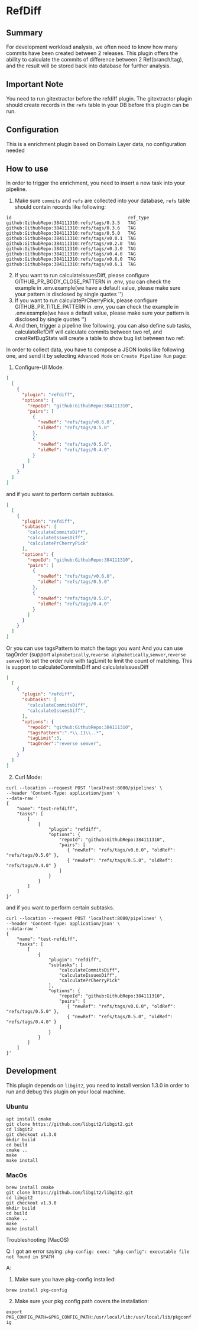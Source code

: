 # RefDiff
## Summary

For development workload analysis, we often need to know how many commits have been created between 2 releases. This plugin offers the ability to calculate the commits of difference between 2 Ref(branch/tag), and the result will be stored back into database for further analysis.

## Important Note

You need to run gitextractor before the refdiff plugin. The gitextractor plugin should create records in the `refs` table in your DB before this plugin can be run.

## Configuration

This is a enrichment plugin based on Domain Layer data, no configuration needed

## How to use

In order to trigger the enrichment, you need to insert a new task into your pipeline.

1. Make sure `commits` and `refs` are collected into your database, `refs` table should contain records like following:
```
id                                            ref_type
github:GithubRepo:384111310:refs/tags/0.3.5   TAG
github:GithubRepo:384111310:refs/tags/0.3.6   TAG
github:GithubRepo:384111310:refs/tags/0.5.0   TAG
github:GithubRepo:384111310:refs/tags/v0.0.1  TAG
github:GithubRepo:384111310:refs/tags/v0.2.0  TAG
github:GithubRepo:384111310:refs/tags/v0.3.0  TAG
github:GithubRepo:384111310:refs/tags/v0.4.0  TAG
github:GithubRepo:384111310:refs/tags/v0.6.0  TAG
github:GithubRepo:384111310:refs/tags/v0.6.1  TAG
```
2. If you want to run calculateIssuesDiff, please configure GITHUB_PR_BODY_CLOSE_PATTERN in .env, you can check the example in .env.example(we have a default value, please make sure your pattern is disclosed by single quotes '')
3. If you want to run calculatePrCherryPick, please configure GITHUB_PR_TITLE_PATTERN in .env, you can check the example in .env.example(we have a default value, please make sure your pattern is disclosed by single quotes '')
4. And then, trigger a pipeline like following, you can also define sub tasks, calculateRefDiff will calculate commits between two ref, and creatRefBugStats will create a table to show bug list between two ref:
   
In order to collect data, you have to compose a JSON looks like following one, and send it by selecting `Advanced Mode` on `Create Pipeline Run` page:
1. Configure-UI Mode:
```json
[
  [
    {
      "plugin": "refdiff",
      "options": {
        "repoId": "github:GithubRepo:384111310",
        "pairs": [
          {
            "newRef": "refs/tags/v0.6.0",
            "oldRef": "refs/tags/0.5.0"
          },
          {
            "newRef": "refs/tags/0.5.0",
            "oldRef": "refs/tags/0.4.0"
          }
        ]
      }
    }
  ]
]
```
and if you want to perform certain subtasks.
```json
[
  [
    {
      "plugin": "refdiff",
      "subtasks": [
        "calculateCommitsDiff",
        "calculateIssuesDiff",
        "calculatePrCherryPick"
      ],
      "options": {
        "repoId": "github:GithubRepo:384111310",
        "pairs": [
          {
            "newRef": "refs/tags/v0.6.0",
            "oldRef": "refs/tags/0.5.0"
          },
          {
            "newRef": "refs/tags/0.5.0",
            "oldRef": "refs/tags/0.4.0"
          }
        ]
      }
    }
  ]
]
```
Or you can use tagsPattern to match the tags you want
And you can use tagOrder (support `alphabetically`,`reverse alphabetically`,`semver`,`reverse semver`) to set the order rule with tagLimit to limit the count of matching.
This is support to calculateCommitsDiff and calculateIssuesDiff
```json
[
  [
    {
      "plugin": "refdiff",
      "subtasks": [
        "calculateCommitsDiff",
        "calculateIssuesDiff",
      ],
      "options": {
        "repoId": "github:GithubRepo:384111310",
        "tagsPattern":".*\\.11\\..*",
        "tagLimit":3,
        "tagOrder":"reverse semver",
      }
    }
  ]
]
```

2. Curl Mode:
```
curl --location --request POST 'localhost:8080/pipelines' \
--header 'Content-Type: application/json' \
--data-raw '
{
    "name": "test-refdiff",
    "tasks": [
        [
            {
                "plugin": "refdiff",
                "options": {
                    "repoId": "github:GithubRepo:384111310",
                    "pairs": [
                       { "newRef": "refs/tags/v0.6.0", "oldRef": "refs/tags/0.5.0" },
                       { "newRef": "refs/tags/0.5.0", "oldRef": "refs/tags/0.4.0" }
                    ]
                }
            }
        ]
    ]
}'
```
and if you want to perform certain subtasks.
```
curl --location --request POST 'localhost:8080/pipelines' \
--header 'Content-Type: application/json' \
--data-raw '
{
    "name": "test-refdiff",
    "tasks": [
        [
            {
                "plugin": "refdiff",
                "subtasks": [
                    "calculateCommitsDiff",
                    "calculateIssuesDiff",
                    "calculatePrCherryPick"
                ],
                "options": {
                    "repoId": "github:GithubRepo:384111310",
                    "pairs": [
                       { "newRef": "refs/tags/v0.6.0", "oldRef": "refs/tags/0.5.0" },
                       { "newRef": "refs/tags/0.5.0", "oldRef": "refs/tags/0.4.0" }
                    ]
                }
            }
        ]
    ]
}'
```

## Development

This plugin depends on `libgit2`, you need to install version 1.3.0 in order to run and debug this plugin on your local
machine.

### Ubuntu

```
apt install cmake
git clone https://github.com/libgit2/libgit2.git
cd libgit2
git checkout v1.3.0
mkdir build
cd build
cmake ..
make
make install
```

### MacOs

```
brew install cmake
git clone https://github.com/libgit2/libgit2.git
cd libgit2
git checkout v1.3.0
mkdir build
cd build
cmake ..
make
make install
```

Troubleshooting (MacOS)

Q: I got an error saying: `pkg-config: exec: "pkg-config": executable file not found in $PATH`

A:

1. Make sure you have pkg-config installed:

  `brew install pkg-config`

2. Make sure your pkg config path covers the installation: 

  `export PKG_CONFIG_PATH=$PKG_CONFIG_PATH:/usr/local/lib:/usr/local/lib/pkgconfig`
